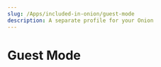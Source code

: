 ```yaml
---
slug: /Apps/included-in-onion/guest-mode
description: A separate profile for your Onion
---
```


# Guest Mode

